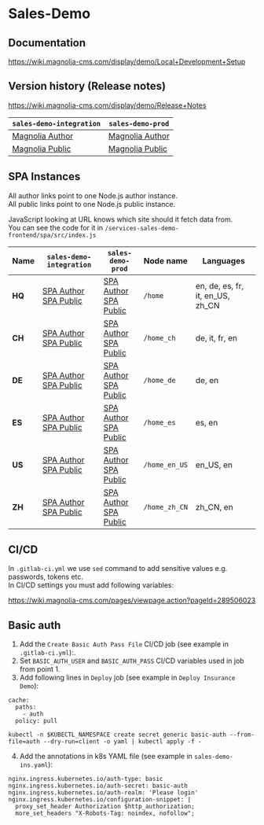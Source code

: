 # Sales-Demo

## Documentation

https://wiki.magnolia-cms.com/display/demo/Local+Development+Setup

## Version history (Release notes)

https://wiki.magnolia-cms.com/display/demo/Release+Notes

| `sales-demo-integration`                                                                     | `sales-demo-prod`                                                                     |
| -------------------------------------------------------------------------------------------- | ------------------------------------------------------------------------------------- |
| [Magnolia Author](https://author.sales-demo-integration.ap-playground.magnolia-platform.com) | [Magnolia Author](https://author.sales-demo-prod.ap-playground.magnolia-platform.com) |
| [Magnolia Public](https://public.sales-demo-integration.ap-playground.magnolia-platform.com) | [Magnolia Public](https://public.sales-demo-prod.ap-playground.magnolia-platform.com) |

## SPA Instances

All author links point to one Node.js author instance.  
All public links point to one Node.js public instance.

JavaScript looking at URL knows which site should it fetch data from.  
You can see the code for it in `/services-sales-demo-frontend/spa/src/index.js`

| Name   | `sales-demo-integration`                                                                                                                                                                                   | `sales-demo-prod`                                                                                                                                                                            | Node name     | Languages                        |
| ------ | ---------------------------------------------------------------------------------------------------------------------------------------------------------------------------------------------------------- | -------------------------------------------------------------------------------------------------------------------------------------------------------------------------------------------- | ------------- | -------------------------------- |
| **HQ** | [SPA Author](https://author-spa.sales-demo-integration.ap-playground.magnolia-platform.com) <br /> [SPA Public](https://public-spa.sales-demo-integration.ap-playground.magnolia-platform.com)             | [SPA Author](https://author-spa.sales-demo-prod.ap-playground.magnolia-platform.com) <br /> [SPA Public](https://public-spa.sales-demo-prod.ap-playground.magnolia-platform.com)             | `/home`       | en, de, es, fr, it, en_US, zh_CN |
| **CH** | [SPA Author](https://author-spa-ch.sales-demo-integration.ap-playground.magnolia-platform.com) <br /> [SPA Public](https://public-spa-ch.sales-demo-integration.ap-playground.magnolia-platform.com)       | [SPA Author](https://author-spa-ch.sales-demo-prod.ap-playground.magnolia-platform.com) <br /> [SPA Public](https://public-spa-ch.sales-demo-prod.ap-playground.magnolia-platform.com)       | `/home_ch`    | de, it, fr, en                   |
| **DE** | [SPA Author](https://author-spa-de.sales-demo-integration.ap-playground.magnolia-platform.com) <br /> [SPA Public](https://public-spa-de.sales-demo-integration.ap-playground.magnolia-platform.com)       | [SPA Author](https://author-spa-de.sales-demo-prod.ap-playground.magnolia-platform.com) <br /> [SPA Public](https://public-spa-de.sales-demo-prod.ap-playground.magnolia-platform.com)       | `/home_de`    | de, en                           |
| **ES** | [SPA Author](https://author-spa-es.sales-demo-integration.ap-playground.magnolia-platform.com) <br /> [SPA Public](https://public-spa-es.sales-demo-integration.ap-playground.magnolia-platform.com)       | [SPA Author](https://author-spa-es.sales-demo-prod.ap-playground.magnolia-platform.com) <br /> [SPA Public](https://public-spa-es.sales-demo-prod.ap-playground.magnolia-platform.com)       | `/home_es`    | es, en                           |
| **US** | [SPA Author](https://author-spa-en-us.sales-demo-integration.ap-playground.magnolia-platform.com) <br /> [SPA Public](https://public-spa-en-us.sales-demo-integration.ap-playground.magnolia-platform.com) | [SPA Author](https://author-spa-en-us.sales-demo-prod.ap-playground.magnolia-platform.com) <br /> [SPA Public](https://public-spa-en-us.sales-demo-prod.ap-playground.magnolia-platform.com) | `/home_en_US` | en_US, en                        |
| **ZH** | [SPA Author](https://author-spa-zh-cn.sales-demo-integration.ap-playground.magnolia-platform.com) <br /> [SPA Public](https://public-spa-zh-cn.sales-demo-integration.ap-playground.magnolia-platform.com) | [SPA Author](https://author-spa-zh-cn.sales-demo-prod.ap-playground.magnolia-platform.com) <br /> [SPA Public](https://public-spa-zh-cn.sales-demo-prod.ap-playground.magnolia-platform.com) | `/home_zh_CN` | zh_CN, en                        |

## CI/CD

In `.gitlab-ci.yml` we use `sed` command to add sensitive values e.g. passwords, tokens etc.  
In CI/CD settings you must add following variables:

https://wiki.magnolia-cms.com/pages/viewpage.action?pageId=289506023

## Basic auth

1. Add the `Create Basic Auth Pass File` CI/CD job (see example in `.gitlab-ci.yml`):.
2. Set `BASIC_AUTH_USER` and `BASIC_AUTH_PASS` CI/CD variables used in job from point 1.
3. Add following lines in `Deploy` job (see example in `Deploy Insurance Demo`):

```
cache:
  paths:
    - auth
  policy: pull
```

```
kubectl -n $KUBECTL_NAMESPACE create secret generic basic-auth --from-file=auth --dry-run=client -o yaml | kubectl apply -f -
```

4. Add the annotations in k8s YAML file (see example in `sales-demo-ins.yaml`):

```
nginx.ingress.kubernetes.io/auth-type: basic
nginx.ingress.kubernetes.io/auth-secret: basic-auth
nginx.ingress.kubernetes.io/auth-realm: 'Please login'
nginx.ingress.kubernetes.io/configuration-snippet: |
  proxy_set_header Authorization $http_authorization;
  more_set_headers "X-Robots-Tag: noindex, nofollow";
```
